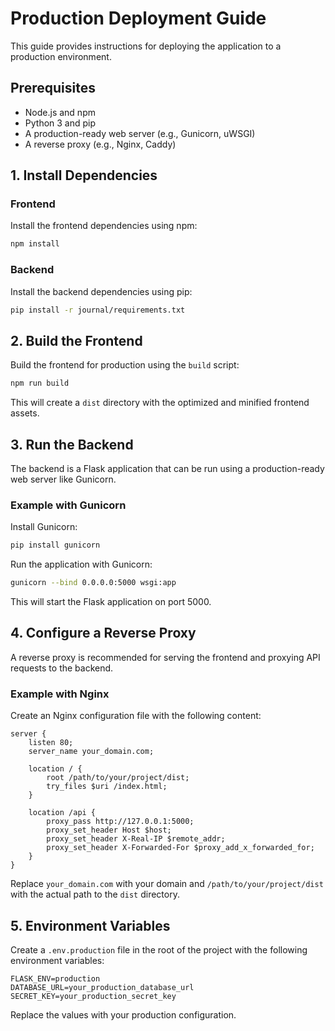 # Production Deployment Guide

This guide provides instructions for deploying the application to a production environment.

## Prerequisites

- Node.js and npm
- Python 3 and pip
- A production-ready web server (e.g., Gunicorn, uWSGI)
- A reverse proxy (e.g., Nginx, Caddy)

## 1. Install Dependencies

### Frontend

Install the frontend dependencies using npm:

```bash
npm install
```

### Backend

Install the backend dependencies using pip:

```bash
pip install -r journal/requirements.txt
```

## 2. Build the Frontend

Build the frontend for production using the `build` script:

```bash
npm run build
```

This will create a `dist` directory with the optimized and minified frontend assets.

## 3. Run the Backend

The backend is a Flask application that can be run using a production-ready web server like Gunicorn.

### Example with Gunicorn

Install Gunicorn:

```bash
pip install gunicorn
```

Run the application with Gunicorn:

```bash
gunicorn --bind 0.0.0.0:5000 wsgi:app
```

This will start the Flask application on port 5000.

## 4. Configure a Reverse Proxy

A reverse proxy is recommended for serving the frontend and proxying API requests to the backend.

### Example with Nginx

Create an Nginx configuration file with the following content:

```nginx
server {
    listen 80;
    server_name your_domain.com;

    location / {
        root /path/to/your/project/dist;
        try_files $uri /index.html;
    }

    location /api {
        proxy_pass http://127.0.0.1:5000;
        proxy_set_header Host $host;
        proxy_set_header X-Real-IP $remote_addr;
        proxy_set_header X-Forwarded-For $proxy_add_x_forwarded_for;
    }
}
```

Replace `your_domain.com` with your domain and `/path/to/your/project/dist` with the actual path to the `dist` directory.

## 5. Environment Variables

Create a `.env.production` file in the root of the project with the following environment variables:

```
FLASK_ENV=production
DATABASE_URL=your_production_database_url
SECRET_KEY=your_production_secret_key
```

Replace the values with your production configuration.
